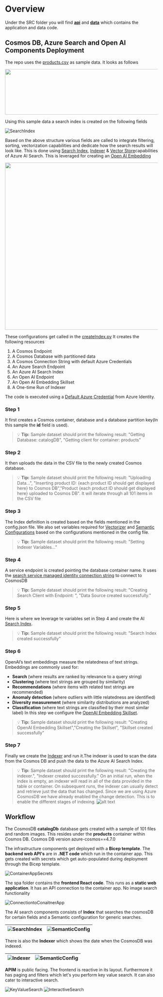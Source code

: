 # Overview

Under the SRC folder you will find **[api](../src/api/)** and **[data](../src/data/)** which contains the application and data code.

## Cosmos DB, Azure Search and Open AI Components Deployment

The repo uses the [products.csv](../data/AzureSearch/data/products.csv) as sample data. It looks as follows

<img src='/media/01_Productsample.PNG' width='950' height='150'>

Using this sample data a search index is created on the following fields

![SearchIndex](../media/01_SearchIndexStructure.PNG)

Based on the above structure various fields are called to integrate filtering, sorting, vectorization capabilities and dedicate how the search results will look like. This is done using [Search Index](https://learn.microsoft.com/azure/search/search-what-is-an-index), [Indexer](https://learn.microsoft.com/azure/search/search-indexer-overview) & [Vector Store](https://learn.microsoft.com/azure/search/vector-store)capabilities of Azure AI Search. This is leveraged for creating an [Open AI Embedding](https://learn.microsoft.com/azure/search/cognitive-search-skill-azure-openai-embedding)

<img src='/media/01_SearchFields.PNG' width='850' height='550'>

These configurations get called in the [createIndex.py](/src/data/AzureSearch/createIndex.py)
It creates the following resources

1) A Cosmos Endpoint
2) A Cosmos Database with partitioned data
3) A Cosmos Connection String with default Azure Credentials
4) An Azure Search Endpoint
5) An Azure AI Search Index
6) An Open AI Endpoint
7) An Open AI Embedding Skillset
8) A One-time Run of Indexer

The code is executed using a [Default Azure Credential](https://learn.microsoft.com/python/api/azure-identity/azure.identity.defaultazurecredential?view=azure-python) from Azure Identity. 

### Step 1
It first creates a Cosmos container, database and a database partition key(In this sample the **id** field is used).
> :bulb: **Tip:** Sample dataset should print the following result:
"Getting Database: catalogDB", "Getting client for container: products"

### Step 2
It then uploads the data in the CSV file to the newly created Cosmos database.
> :bulb: **Tip:**  Sample dataset should print the following result:
"Uploading Data...", "Inserting product ID: {each product ID should get displayed here} to Cosmos DB","Product {each product ID should get displayed here} uploaded to Cosmos DB". It will iterate through all 101 items in the CSV file

### Step 3
The Index definition is created based on the fields mentioned in the config.json file. We also set variables required for [Vectorizer](https://learn.microsoft.com/azure/search/vector-search-how-to-configure-vectorizer) and [Semantic Configurations](https://learn.microsoft.com/azure/search/semantic-how-to-configure?tabs=portal) based on the configurations mentioned in the config file.
> :bulb: **Tip:**  Sample dataset should print the following result:
"Setting Indexer Variables..."

### Step 4
A service endpoint is created pointing the database container name. It uses the [search service managed identity connection string](https://learn.microsoft.com/azure/search/search-howto-index-cosmosdb#supported-credentials-and-connection-strings) to connect to CosmosDB
> :bulb: **Tip:**  Sample dataset should print the following result:
"Creating Search Client with Endpoint: <endpointname>", "Data Source created successfully."

### Step 5
Here is where we leverage te variables set in Step 4 and create the AI [Search Index](https://learn.microsoft.com/azure/search/search-what-is-an-index). 
> :bulb: **Tip:**  Sample dataset should print the following result:
"Search Index created successfully"

### Step 6
OpenAI’s text embeddings measure the relatedness of text strings. Embeddings are commonly used for:

- **Search** (where results are ranked by relevance to a query string)
- **Clustering** (where text strings are grouped by similarity)
- **Recommendations** (where items with related text strings are recommended)
- **Anomaly detection** (where outliers with little relatedness are identified)
- **Diversity measurement** (where similarity distributions are analyzed)
- **Classification** (where text strings are classified by their most similar label)
In this step we configure the [OpenAI Embedding Skillset](https://learn.microsoft.com/azure/search/cognitive-search-skill-azure-openai-embedding).

> :bulb: **Tip:**  Sample dataset should print the following result:
"Creating OpenAI Embedding Skillset","Creating the Skillset", "Skillset created successfully"

### Step 7
Finally we create the [Indexer](https://learn.microsoft.com/azure/search/search-indexer-overview) and run it.The indexer is used to scan the data from the Cosmos DB and push the data to the Azure AI Search Index.
> :bulb: **Tip:**  Sample dataset should print the following result:
"Creating the indexer.", "Indexer created successfully."
On an initial run, when the index is empty, an indexer will read in all of the data provided in the table or container. On subsequent runs, the indexer can usually detect and retrieve just the data that has changed. Since we are using Azure CosmosDB we have already enabled the change detection. This is to enable the different stages of indexing.
![alt text](../media/01_indexer-stages.png)

## Workflow

The CosmosDB **catalogDb** database gets created with a sample of 101 files and random images.
This resides under the **products** container within Cosmos DB. Cosmos DB version azure-cosmos==4.7.0

The infrastructure components get deployed with a **Bicep template**.
The **backend web API's** are in **.NET code** which run in the container app. This gets created with secrets which get auto-populated during deployment through the Bicep template.

![ContainerAppSecrets](../media/01_ContainerAppSecrets.PNG)

The spa folder contains the **frontend React code**. This runs as a **static web application**. It has an API connection to the container app. No image search functionality

![ConnectiontoConaitnerApp](../media/01_ConnectionContainerApp.PNG)


The AI search components consists of **Index** that searches the cosmosDB for certain fields and a Semantic configuration for generic searches. 

|![SearchIndex](../media/01_SearchServiceIndex.PNG)| ![SemanticConfig](../media/01_SemanticConfig.PNG)|
| ------ | ---- |

There is also the **Indexer** which shows the date when the CosmosDB was indexed.

|![Indexer](../media/01_Indexer.PNG)| ![SemanticConfig](../media/01_IndexerDetails.PNG)|
| ------ | ---- |

**APIM** is public facing. The frontend is reactive in its layout. Furthermore it has paging and filters which let's you perform key value search. It can also cater to interactive search.

![KeyValueSearch](../media/01_Keyvaluesearch.png)
![InteractiveSearch](../media/01_InteractiveSearch.png)